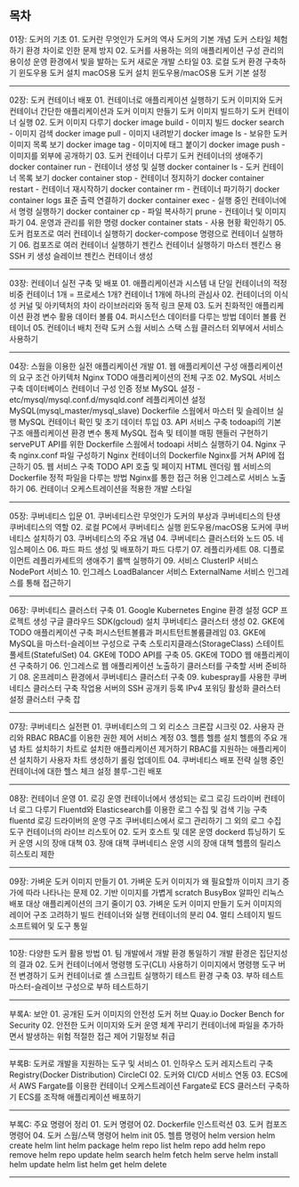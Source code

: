 목차
---
01장: 도커의 기초
	01. 도커란 무엇인가
		도커의 역사
		도커의 기본 개념
		도커 스타일 체험하기
		환경 차이로 인한 문제 방지
	02. 도커를 사용하는 의의
		애플리케이션 구성 관리의 용이성
		운영 환경에서 빛을 발하는 도커
		새로운 개발 스타일
	03. 로컬 도커 환경 구축하기
		윈도우용 도커 설치
		macOS용 도커 설치
		윈도우용/macOS용 도커 기본 설정

---
02장: 도커 컨테이너 배포
	01. 컨테이너로 애플리케이션 실행하기
		도커 이미지와 도커 컨테이너
		간단한 애플리케이션과 도커 이미지 만들기
		도커 이미지 빌드하기
		도커 컨테이너 실행
	02. 도커 이미지 다루기
		docker image build - 이미지 빌드
		docker search - 이미지 검색
		docker image pull - 이미지 내려받기
		docker image ls - 보유한 도커 이미지 목록 보기
		docker image tag - 이미지에 태그 붙이기
		docker image push - 이미지를 외부에 공개하기
	03. 도커 컨테이너 다루기
		도커 컨테이너의 생애주기
		docker container run - 컨테이너 생성 및 실행
		docker container ls - 도커 컨테이너 목록 보기
		docker container stop - 컨테이너 정지하기
		docker container restart - 컨테이너 재시작하기
		docker container rm - 컨테이너 파기하기
		docker container logs 표준 출력 연결하기
		docker container exec - 실행 중인 컨테이너에서 명령 실행하기
		docker container cp - 파일 복사하기
		prune - 컨테이너 및 이미지 파기
	04. 운영과 관리를 위한 명령
		docker container stats - 사용 현황 확인하기
	05. 도커 컴포즈로 여러 컨테이너 실행하기
		docker-compose 명령으로 컨테이너 실행하기
	06. 컴포즈로 여러 컨테이너 실행하기
		젠킨스 컨테이너 실행하기
		마스터 젠킨스 용 SSH 키 생성
		슬레이브 젠킨스 컨테이너 생성

---
03장: 컨테이너 실전 구축 및 배포
	01. 애플리케이션과 시스템 내 단일 컨테이너의 적정 비중
		컨테이너 1개 = 프로세스 1개?
		컨테이너 1개에 하나의 관심사
	02. 컨테이너의 이식성
		커널 및 아키텍처의 차이
		라이브러리와 동적 링크 문제
	03. 도커 친화적인 애플리케이션
		환경 변수 활용
		데이터 볼륨
	04. 퍼시스턴스 데이터를 다루는 방법
		데이터 볼륨 컨테이너
	05. 컨테이너 배치 전략
		도커 스웜
		서비스
		스택
		스웜 클러스터 외부에서 서비스 사용하기

---
04장: 스웜을 이용한 실전 애플리케이션 개발
	01. 웹 애플리케이션 구성
		애플리케이션의 요구 조건
		아키텍처
		Nginx
		TODO 애플리케이션의 전체 구조
	02. MySQL 서비스 구축
		데이터베이스 컨테이너 구성
		인증 정보
		MySQL 설정 - etc/mysql/mysql.conf.d/mysqld.conf
		레플리케이션 설정
		MySQL(mysql_master/mysql_slave) Dockerfile
		스웜에서 마스터 및 슬레이브 실행
		MySQL 컨테이너 확인 및 초기 데이터 투입
	03. API 서비스 구축
		todoapi의 기본 구조
		애플리케이션 환경 변수 통제
		MySQL 접속 및 테이블 매핑
		핸들러 구현하기
		servePUT
		API를 위한 Dockerfile
		스웜에서 todoapi 서비스 실행하기
	04. Nginx 구축
		nginx.conf 파일 구성하기
		Nginx 컨테이너의 Dockerfile
		Nginx를 거쳐 API에 접근하기
	05. 웹 서비스 구축
		TODO API 호출 및 페이지 HTML 렌더링
		웹 서비스의 Dockerfile
		정적 파일을 다루는 방법
		Nginx를 통한 접근 허용
		인그레스로 서비스 노출하기
	06. 컨테이너 오케스트레이션을 적용한 개발 스타일

---
05장: 쿠버네티스 입문
	01. 쿠버네티스란 무엇인가
		도커의 부상과 쿠버네티스의 탄생
		쿠버네티스의 역할
	02. 로컬 PC에서 쿠버네티스 실행
		윈도우용/macOS용 도커에 쿠버네티스 설치하기
	03. 쿠버네티스의 주요 개념
	04. 쿠버네티스 클러스터와 노드
	05. 네임스페이스
	06. 파드
		파드 생성 및 배포하기
		파드 다루기
	07. 레플리카세트
	08. 디플로이먼트
		레플리카세트의 생애주기
		롤백 실행하기
	09. 서비스
		ClusterIP 서비스
		NodePort 서비스
		10. 인그레스
		LoadBalancer 서비스
		ExternalName 서비스
		인그레스를 통해 접근하기

---
06장: 쿠버네티스 클러스터 구축
	01. Google Kubernetes Engine 환경 설정
		GCP 프로젝트 생성
		구글 클라우드 SDK(gcloud) 설치
		쿠버네티스 클러스터 생성
	02. GKE에 TODO 애플리케이션 구축
		퍼시스턴트볼륨과 퍼시트턴트볼륨클레임
	03. GKE에 MySQL을 마스터-슬레이브 구성으로 구축
		스토리지클래스(StorageClass)
		스테이트풀세트(StatefulSet)
	04. GKE에 TODO API를 구축
	05. GKE에 TODO 웹 애플리케이션 구축하기
	06. 인그레스로 웹 애플리케이션 노출하기
		클러스터를 구축할 서버 준비하기
	08. 온프레미스 환경에서 쿠버네티스 클러스터 구축
	09. kubespray를 사용한 쿠버네티스 클러스터 구축
		작업용 서버의 SSH 공개키 등록
		IPv4 포워딩 활성화
		클러스터 설정
		클러스터 구축
		잡

---
07장: 쿠버네티스 실전편
	01. 쿠버네티스의 그 외 리소스
		크론잡
		시크릿
	02. 사용자 관리와 RBAC
		RBAC를 이용한 권한 제어
		서비스 계정
	03. 헬름
		헬름 설치
		헬름의 주요 개념
		차트 설치하기
		차트로 설치한 애플리케이션 제거하기
		RBAC를 지원하는 애플리케이션 설치하기
		사용자 차트 생성하기
		롤링 업데이트
	04. 쿠버네티스 배포 전략
		실행 중인 컨테이너에 대한 헬스 체크 설정
		블루-그린 배포

---
08장: 컨테이너 운영
	01. 로깅 운영
		컨테이너에서 생성되는 로그
		로깅 드라이버
		컨테이너 로그 다루기
		Fluentd와 Elasticsearch를 이용한 로그 수집 및 검색 기능 구축
		fluentd 로깅 드라이버의 운영 구조
		쿠버네티스에서 로그 관리하기
		그 외의 로그 수집 도구
		컨테이너의 라이브 리스토어
	02. 도커 호스트 및 데몬 운영
		dockerd 튜닝하기
		도커 운영 시의 장애 대책
	03. 장애 대책
		쿠버네티스 운영 시의 장애 대책
		헬름의 릴리스 히스토리 제한

---
09장: 가벼운 도커 이미지 만들기
	01. 가벼운 도커 이미지가 왜 필요할까
		이미지 크기 증가에 따라 나타나는 문제
	02. 기반 이미지를 가볍게
		scratch
		BusyBox
		알파인 리눅스
		배포 대상 애플리케이션의 크기 줄이기
	03. 가벼운 도커 이미지 만들기
		도커 이미지의 레이어 구조 고려하기
		빌드 컨테이너와 실행 컨테이너의 분리
	04. 멀티 스테이지 빌드
		소프트웨어 및 도구 통일

---
10장: 다양한 도커 활용 방법
	01. 팀 개발에서 개발 환경 통일하기
		개발 환경은 집단지성의 결과
	02. 도커 컨테이너에서 명령행 도구(CLI) 사용하기
		이미지에서 명령행 도구 버전 변경하기
		도커 컨테이너로 셸 스크립트 실행하기
		테스트 환경 구축
	03. 부하 테스트
		마스터-슬레이브 구성으로 부하 테스트하기

---
부록A: 보안
	01. 공개된 도커 이미지의 안전성
		도커 허브
		Quay.io
		Docker Bench for Security
	02. 안전한 도커 이미지와 도커 운영 체계 꾸리기
		컨테이너에 파일을 추가하면서 발생하는 위험
		적절한 접근 제어
		기밀정보 취급

---
부록B: 도커로 개발을 지원하는 도구 및 서비스
	01. 인하우스 도커 레지스트리 구축
		Registry(Docker Distribution)
		CircleCI
	02. 도커와 CI/CD 서비스 연동
	03. ECS에서 AWS Fargate를 이용한 컨테이너 오케스트레이션
		Fargate로 ECS 클러스터 구축하기
		ECS를 조작해 애플리케이션 배포하기

---
부록C: 주요 명령어 정리
	01. 도커 명령어
	02. Dockerfile 인스트럭션
	03. 도커 컴포즈 명령어
	04. 도커 스웜/스택 명령어
		helm init
	05. 헬름 명령어
		helm version
		helm create
		helm lint
		helm package
		helm repo list
		helm repo add
		helm repo remove
		helm repo update
		helm search
		helm fetch
		helm serve
		helm install
		helm update
		helm list
		helm get
		helm delete
        
---
